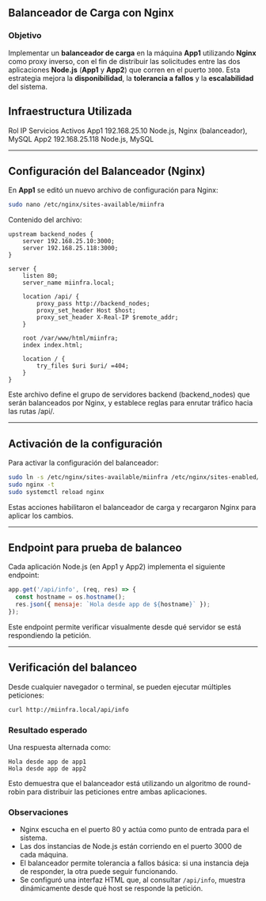 ## Balanceador de Carga con Nginx

### Objetivo

Implementar un **balanceador de carga** en la máquina **App1** utilizando **Nginx** como proxy inverso, con el fin de distribuir las solicitudes entre las dos aplicaciones **Node.js** (**App1** y **App2**) que corren en el puerto `3000`. Esta estrategia mejora la **disponibilidad**, la **tolerancia a fallos** y la **escalabilidad** del sistema.

## Infraestructura Utilizada

Rol	IP	Servicios Activos
App1	192.168.25.10	Node.js, Nginx (balanceador), MySQL
App2	192.168.25.118	Node.js, MySQL

---

## Configuración del Balanceador (Nginx)

En **App1** se editó un nuevo archivo de configuración para Nginx:

```bash
sudo nano /etc/nginx/sites-available/miinfra
```

Contenido del archivo:

```nginx
upstream backend_nodes {
    server 192.168.25.10:3000;
    server 192.168.25.118:3000;
}

server {
    listen 80;
    server_name miinfra.local;

    location /api/ {
        proxy_pass http://backend_nodes;
        proxy_set_header Host $host;
        proxy_set_header X-Real-IP $remote_addr;
    }

    root /var/www/html/miinfra;
    index index.html;

    location / {
        try_files $uri $uri/ =404;
    }
}
```

Este archivo define el grupo de servidores backend (backend_nodes) que serán balanceados por Nginx, y establece reglas para enrutar tráfico hacia las rutas /api/.

---

## Activación de la configuración

Para activar la configuración del balanceador:

```bash
sudo ln -s /etc/nginx/sites-available/miinfra /etc/nginx/sites-enabled/
sudo nginx -t
sudo systemctl reload nginx
```

Estas acciones habilitaron el balanceador de carga y recargaron Nginx para aplicar los cambios.

---

## Endpoint para prueba de balanceo

Cada aplicación Node.js (en App1 y App2) implementa el siguiente endpoint:

```javascript
app.get('/api/info', (req, res) => {
  const hostname = os.hostname();
  res.json({ mensaje: `Hola desde app de ${hostname}` });
});
```

Este endpoint permite verificar visualmente desde qué servidor se está respondiendo la petición.

---

## Verificación del balanceo

Desde cualquier navegador o terminal, se pueden ejecutar múltiples peticiones:

```bash
curl http://miinfra.local/api/info
```

### Resultado esperado

Una respuesta alternada como:

```nginx
Hola desde app de app1
Hola desde app de app2
```

Esto demuestra que el balanceador está utilizando un algoritmo de round-robin para distribuir las peticiones entre ambas aplicaciones.

### Observaciones

- Nginx escucha en el puerto 80 y actúa como punto de entrada para el sistema.
- Las dos instancias de Node.js están corriendo en el puerto 3000 de cada máquina.
- El balanceador permite tolerancia a fallos básica: si una instancia deja de responder, la otra puede seguir funcionando.
- Se configuró una interfaz HTML que, al consultar `/api/info`, muestra dinámicamente desde qué host se responde la petición.

